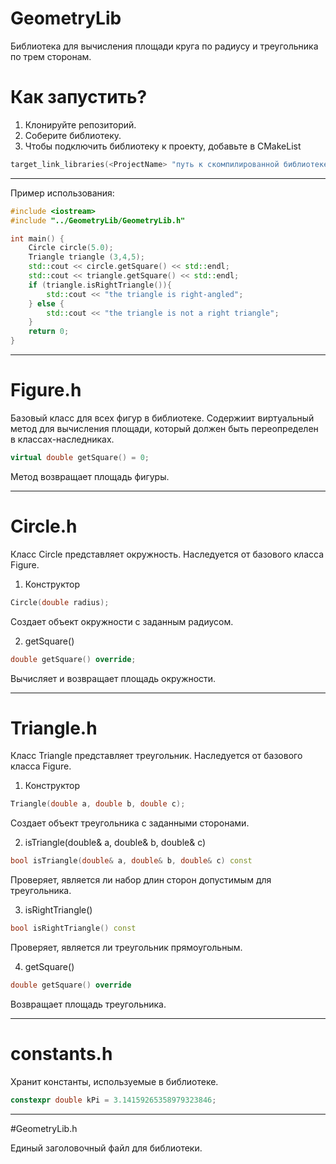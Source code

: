 # GeometryLib
Библиотека для вычисления площади круга по радиусу и треугольника по трем сторонам.
# Как запустить?
1. Клонируйте репозиторий.
2. Соберите библиотеку.
3. Чтобы подключить библиотеку к проекту, добавьте в CMakeList
```c++
target_link_libraries(<ProjectName> "путь к скомпилированной библиотеке GeometryLib")
```
____

Пример использования:

```c++
#include <iostream>
#include "../GeometryLib/GeometryLib.h"

int main() {
    Circle circle(5.0);
    Triangle triangle (3,4,5);
    std::cout << circle.getSquare() << std::endl;
    std::cout << triangle.getSquare() << std::endl;
    if (triangle.isRightTriangle()){
        std::cout << "the triangle is right-angled";
    } else {
        std::cout << "the triangle is not a right triangle";
    }
    return 0;
}
```

____

# Figure.h

Базовый класс для всех фигур в библиотеке. Содержиит виртуальный метод для вычисления площади, который должен быть переопределен в классах-наследниках.

```c++
virtual double getSquare() = 0;
```
Метод возвращает площадь фигуры.

____
# Circle.h

Класс Circle представляет окружность. Наследуется от базового класса Figure.

1. Конструктор

```c++
Circle(double radius);
```

Создает объект окружности с заданным радиусом.

2. getSquare()
```c++
double getSquare() override;
```

Вычисляет и возвращает площадь окружности.

____

# Triangle.h

Класс Triangle представляет треугольник. Наследуется от базового класса Figure.

1. Конструктор

```c++
Triangle(double a, double b, double c);
```

Создает объект треугольника с заданными сторонами.

2. isTriangle(double& a, double& b, double& c)
```c++
bool isTriangle(double& a, double& b, double& c) const
```
Проверяет, является ли набор длин сторон допустимым для треугольника. 

3. isRightTriangle()
```c++
bool isRightTriangle() const
```
Проверяет, является ли треугольник прямоугольным.

4. getSquare()
```c++
double getSquare() override
```
Возвращает площадь треугольника.

____

# constants.h

Хранит константы, используемые в библиотеке.

```c++
constexpr double kPi = 3.14159265358979323846;
```
____

#GeometryLib.h

Единый заголовочный файл для библиотеки.
